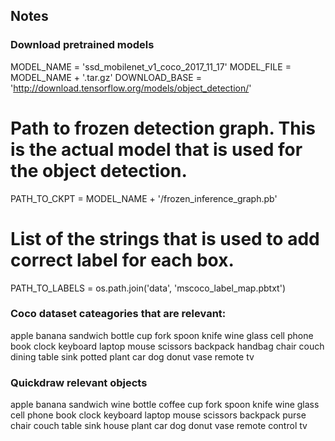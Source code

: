 

## Notes

### Download pretrained models

MODEL_NAME = 'ssd_mobilenet_v1_coco_2017_11_17'
MODEL_FILE = MODEL_NAME + '.tar.gz'
DOWNLOAD_BASE = 'http://download.tensorflow.org/models/object_detection/'

# Path to frozen detection graph. This is the actual model that is used for the object detection.
PATH_TO_CKPT = MODEL_NAME + '/frozen_inference_graph.pb'

# List of the strings that is used to add correct label for each box.
PATH_TO_LABELS = os.path.join('data', 'mscoco_label_map.pbtxt')


### Coco dataset cateagories that are relevant:

apple
banana
sandwich
bottle
cup
fork
spoon
knife
wine glass
cell phone
book
clock
keyboard
laptop
mouse
scissors
backpack
handbag
chair
couch
dining table
sink
potted plant
car
dog
donut
vase
remote
tv



### Quickdraw relevant objects

apple
banana
sandwich
wine bottle
coffee cup
fork
spoon
knife
wine glass
cell phone
book
clock
keyboard
laptop
mouse
scissors
backpack
purse
chair
couch
table
sink
house plant
car
dog
donut
vase
remote control
tv

